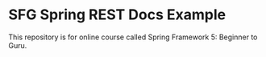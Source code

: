 # SFG Spring REST Docs Example

This repository is for online course called Spring Framework 5: Beginner to Guru.